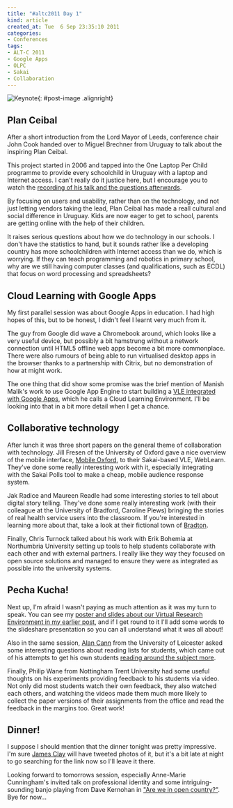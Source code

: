 ```yaml
---
title: "#altc2011 Day 1"
kind: article
created_at: Tue  6 Sep 23:35:10 2011
categories:
- Conferences
tags:
- ALT-C 2011
- Google Apps
- OLPC
- Sakai
- Collaboration
---
```

![Keynote](http://farm7.static.flickr.com/6208/6121549503_7f7377ccda_m.jpg){: #post-image .alignright}

## Plan Ceibal

After a short introduction from the Lord Mayor of Leeds, conference chair John Cook handed over to Miguel Brechner from Uruguay to talk about the inspiring Plan Ceibal.

This project started in 2006 and tapped into the One Laptop Per Child programme to provide every schoolchild in Uruguay with a laptop and Internet access. I can't really do it justice here, but I encourage you to watch the [recording of his talk and the questions afterwards][ALT YouTube].

By focusing on users and usability, rather than on the technology, and not just letting vendors taking the lead, Plan Ceibal has made a reall cultural and social difference in Uruguay. Kids are now eager to get to school, parents are getting online with the help of their children.

It raises serious questions about how we do technology in our schools. I don't have the statistics to hand, but it sounds rather like a developing country has more schoolchildren with Internet access than we do, which is worrying. If they can teach programming and robotics in primary school, why are we still having computer classes (and qualifications, such as ECDL) that focus on word processing and spreadsheets?

[ALT YouTube]: http://www.youtube.com/profile?user=ClipsFromALT

## Cloud Learning with Google Apps

My first parallel session was about Google Apps in education. I had high hopes of this, but to be honest, I didn't feel I learnt very much from it.

The guy from Google did wave a Chromebook around, which looks like a very useful device, but possibly a bit hamstrung without a network connection until HTML5 offline web apps become a bit more commonplace. There were also rumours of being able to run virtualised desktop apps in the browser thanks to a partnership with Citrix, but no demonstration of how at might work.

The one thing that did show some promise was the brief mention of Manish Malik's work to use Google App Engine to start building a [VLE integrated with Google Apps][EduBlend], which he calls a Cloud Learning Environment. I'll be looking into that in a bit more detail when I get a chance.

[EduBlend]: http://edublend.blogspot.com/

## Collaborative technology

After lunch it was three short papers on the general theme of collaboration with technology. Jill Fresen of the University of Oxford gave a nice overview of the mobile interface, [Mobile Oxford](http://m.ox.ac.uk), to their Sakai-based VLE, WebLearn. They've done some really interesting work with it, especially integrating with the Sakai Polls tool to make a cheap, mobile audience response system.

Jak Radice and Maureen Readle had some interesting stories to tell about
digital story telling. They've done some really interesting work (with their
colleague at the University of Bradford, Caroline Plews) bringing the stories
of real health service users into the classroom. If you're interested in
learning more about that, take a look at their fictional town of
[Bradton](http://bradton.pbworks.com/).

Finally, Chris Turnock talked about his work with Erik Bohemia at Northumbria
University setting up tools to help students collaborate with each other and
with external partners. I really like they way they focused on open source
solutions and managed to ensure they were as integrated as possible into the
university systems.

## Pecha Kucha!

Next up, I'm afraid I wasn't paying as much attention as it was my turn to
speak. You can see my [poster and slides about our Virtual Research Environment
in my earlier post](/blog/altc2011-poster-and-slides), and if I get round to it
I'll add some words to the slideshare presentation so you can all understand
what it was all about!

Also in the same session, [Alan Cann](http://twitter.com/ajcann) from the
University of Leicester asked some interesting questions about reading lists
for students, which came out of his attempts to get his own students [reading
around the subject more](http://scireadr.com/).

Finally, Philip Wane from Nottingham Trent University had some useful thoughts
on his experiments providing feedback to his students via video. Not only did
most students watch their own feedback, they also watched each others, and
watching the videos made them much more likely to collect the paper versions of
their assignments from the office and read the feedback in the margins too.
Great work!

## Dinner!

I suppose I should mention that the dinner tonight was pretty impressive. I'm
sure [James Clay](http://elearningstuff.wordpress.com) will have tweeted
photos of it, but it's a bit late at night to go searching for the link now so
I'll leave it there.

Looking forward to tomorrows session, especially Anne-Marie Cunningham's
invited talk on professional identity and some intriguing-sounding banjo
playing from Dave Kernohan in ["Are we in open
country?"](http://www.youtube.com/watch?v=xmN_zdnrQFc). Bye for now...

